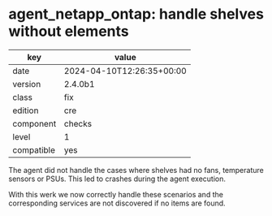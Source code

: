 [//]: # (werk v2)
# agent_netapp_ontap: handle shelves without elements

key        | value
---------- | ---
date       | 2024-04-10T12:26:35+00:00
version    | 2.4.0b1
class      | fix
edition    | cre
component  | checks
level      | 1
compatible | yes

The agent did not handle the cases where shelves had no fans, temperature sensors or PSUs.
This led to crashes during the agent execution.

With this werk we now correctly handle these scenarios and the corresponding services are not discovered if no items are found.